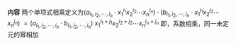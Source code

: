 **内容**
两个单项式相乘定义为$(a_{i_1,i_2,\cdots,i_n}
\cdot x_1^{i_1}x_2^{i_2}\cdots x_n^{i_n})
\cdot(b_{i_1,i_2,\cdots,i_n}
\cdot x_1^{j_1}x_2^{j_2}\cdots x_n^{j_n})$
$=(a_{i_1,i_2,\cdots,i_n}\cdot
b_{i_1,i_2,\cdots,i_n})\ x_1^{i_1+j_1}x_2^{i_2+j_2}
\cdots x_n^{i_n+j_n}$
即，系数相乘，同一未定元的幂相加